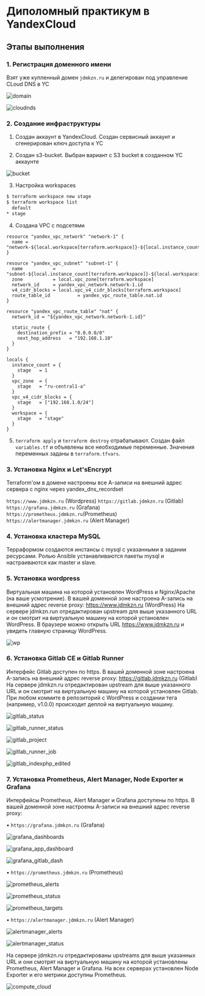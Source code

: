 # Диполомный практикум в YandexCloud

## Этапы выполнения

### 1. Регистрация доменного имени

Взят уже купленный домен `jdmkzn.ru` и делегирован под управление CLoud DNS в YC

![domain](img/1.png)

![cloudnds](img/yc_cloud_dns_list.png)

### 2. Создание инфраструктуры

1. Создан аккаунт в YandexCloud. Создан сервисный аккаунт и сгенерирован ключ доступа к YC

2. Создан s3-bucket. Выбран вариант с S3 bucket в созданном YC аккаунте

![bucket](img/2.png)


3. Настройка workspaces

```bash
$ terraform workspace new stage
$ terraform workspace list
  default
* stage
```

4. Создана VPC с подсетями

```
resource "yandex_vpc_network" "network-1" {
  name = "network-${local.workspace[terraform.workspace]}-${local.instance_count[terraform.workspace]}"
}

resource "yandex_vpc_subnet" "subnet-1" {
  name           = "subnet-${local.instance_count[terraform.workspace]}-${local.workspace[terraform.workspace]}"
  zone           = local.vpc_zone[terraform.workspace]
  network_id     = yandex_vpc_network.network-1.id
  v4_cidr_blocks = local.vpc_v4_cidr_blocks[terraform.workspace]
  route_table_id          = yandex_vpc_route_table.nat.id
}

resource "yandex_vpc_route_table" "nat" {
  network_id = "${yandex_vpc_network.network-1.id}"

  static_route {
    destination_prefix = "0.0.0.0/0"
    next_hop_address   = "192.168.1.10"
  }
}

locals {
  instance_count = {
    stage   = 1
  }
  vpc_zone  = {
    stage   = "ru-central1-a"
  }
  vpc_v4_cidr_blocks = {
    stage   = ["192.168.1.0/24"]
  }
  workspace = {
    stage   = "stage"
  }
}
```
5. `terraform apply` и `terraform destroy` отрабатывают.
Создан файл `variables.tf` и объявлены все необходимые переменные. Значения переменных заданы в `terraform.tfvars`.

### 3. Установка Nginx и Let'sEncrypt

Terraform'ом в домене настроены все А-записи на внешний адрес сервера с nginx через yandex_dns_recordset

`https://www.jdmkzn.ru` (Wordpress)
`https://gitlab.jdmkzn.ru` (Gitlab)
`https://grafana.jdmkzn.ru` (Grafana)
`https://prometheus.jdmkzn.ru`(Prometheus)
`https://alertmanager.jdmkzn.ru` (Alert Manager)

### 4. Установка кластера MySQL

Терраформом создаются инстансы с mysql с указанными в задании ресурсами.
Ролью Ansible устанавливаются пакеты mysql и настраиваются как master и slave.

### 5. Установка wordpress

Виртуальная машина на которой установлен WordPress и Nginx/Apache (на ваше усмотрение). В вашей доменной зоне настроена A-запись на внешний адрес reverse proxy: https://www.jdmkzn.ru (WordPress) На сервере jdmkzn.run отредактирован upstream для выше указанного URL и он смотрит на виртуальную машину на которой установлен WordPress. В браузере можно открыть URL https://www.jdmkzn.ru и увидеть главную страницу WordPress.

![wp](img/www_site_face.png)

### 6. Установка Gitlab CE и Gitlab Runner

Интерфейс Gitlab доступен по https. В вашей доменной зоне настроена A-запись на внешний адрес reverse proxy: https://gitlab.jdmkzn.ru (Gitlab) На сервере jdmkzn.ru отредактирован upstream для выше указанного URL и он смотрит на виртуальную машину на которой установлен Gitlab. При любом коммите в репозиторий с WordPress и создании тега (например, v1.0.0) происходит деплой на виртуальную машину.

![gitlab_status](img/gitlab_status.png)

![gitlab_runner_status](img/gitlab_runner_status.png)

![gitlab_project](img/gitlab_project.png)

![gitlab_runner_job](img/gitlab_runner_job.png)

![gitlab_indexphp_edited](img/gitlab_indexphp_edited.png)

### 7. Установка Prometheus, Alert Manager, Node Exporter и Grafana

Интерфейсы Prometheus, Alert Manager и Grafana доступены по https. В вашей доменной зоне настроены A-записи на внешний адрес reverse proxy:

• `https://grafana.jdmkzn.ru` (Grafana)

![grafana_dashboards](img/grafana_dashboards.png)

![grafana_app_dashboard](img/grafana_app_dashboard.png)

![grafana_gitlab_dash](img/grafana_gitlab_dash.png)

• `https://prometheus.jdmkzn.ru` (Prometheus)

![prometheus_alerts](img/prometheus_alerts.png)

![prometheus_status](img/prometheus_status.png)

![prometheus_targets](img/prometheus_targets.png)

• `https://alertmanager.jdmkzn.ru` (Alert Manager)

![alertmanager_alerts](img/alertmanager_alerts.png)

![alertmanager_status](img/alertmanager_status.png)

На сервере jdmkzn.ru отредактированы upstreams для выше указанных URL и они смотрят на виртуальную машину на которой установлены Prometheus, Alert Manager и Grafana. На всех серверах установлен Node Exporter и его метрики доступны Prometheus. 

![compute_cloud](img/yc_compute_cloude_list.png)


